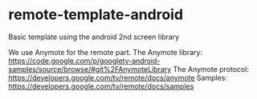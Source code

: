 remote-template-android
=======================

Basic template using the android 2nd screen library

We use Anymote for the remote part.
The Anymote library: https://code.google.com/p/googletv-android-samples/source/browse/#git%2FAnymoteLibrary
The Anymote protocol: https://developers.google.com/tv/remote/docs/anymote
Samples: https://developers.google.com/tv/remote/docs/samples
